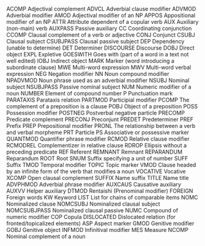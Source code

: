 ACOMP Adjectival complement
ADVCL Adverbial clause modifier
ADVMOD Adverbial modifier
AMOD Adjectival modifier of an NP
APPOS Appositional modifier of an NP
ATTR Attribute dependent of a copular verb
AUX Auxiliary (non-main) verb
AUXPASS Passive auxiliary
CC Coordinating conjunction
CCOMP Clausal complement of a verb or adjective
CONJ Conjunct
CSUBJ Clausal subject
CSUBJPASS Clausal passive subject
DEP Dependency (unable to determine)
DET Determiner
DISCOURSE Discourse
DOBJ Direct object
EXPL Expletive
GOESWITH Goes with (part of a word in a text not well edited)
IOBJ Indirect object
MARK Marker (word introducing a subordinate clause)
MWE Multi-word expression
MWV Multi-word verbal expression
NEG Negation modifier
NN Noun compound modifier
NPADVMOD Noun phrase used as an adverbial modifier
NSUBJ Nominal subject
NSUBJPASS Passive nominal subject
NUM Numeric modifier of a noun
NUMBER Element of compound number
P Punctuation mark
PARATAXIS Parataxis relation
PARTMOD Participial modifier
PCOMP The complement of a preposition is a clause
POBJ Object of a preposition
POSS Possession modifier
POSTNEG Postverbal negative particle
PRECOMP Predicate complement
PRECONJ Preconjunt
PREDET Predeterminer
PREF Prefix
PREP Prepositional modifier
PRONL The relationship between a verb and verbal morpheme
PRT Particle
PS Associative or possessive marker
QUANTMOD Quantifier phrase modifier
RCMOD Relative clause modifier
RCMODREL Complementizer in relative clause
RDROP Ellipsis without a preceding predicate
REF Referent
REMNANT Remnant
REPARANDUM Reparandum
ROOT Root
SNUM Suffix specifying a unit of number
SUFF Suffix
TMOD Temporal modifier
TOPIC Topic marker
VMOD Clause headed by an infinite form of the verb that modifies a noun
VOCATIVE Vocative
XCOMP Open clausal complement
SUFFIX Name suffix
TITLE Name title
ADVPHMOD Adverbial phrase modifier
AUXCAUS Causative auxiliary
AUXVV Helper auxiliary
DTMOD Rentaishi (Prenominal modifier)
FOREIGN Foreign words
KW Keyword
LIST List for chains of comparable items
NOMC Nominalized clause
NOMCSUBJ Nominalized clausal subject
NOMCSUBJPASS Nominalized clausal passive
NUMC Compound of numeric modifier
COP Copula
DISLOCATED Dislocated relation (for fronted/topicalized elements)
ASP Aspect marker
GMOD Genitive modifier
GOBJ Genitive object
INFMOD Infinitival modifier
MES Measure
NCOMP Nominal complement of a noun
